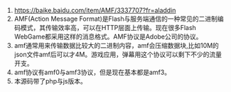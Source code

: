 1. https://baike.baidu.com/item/AMF/3337707?fr=aladdin
2. AMF(Action Message Format)是Flash与服务端通信的一种常见的二进制编码模式，其传输效率高，可以在HTTP层面上传输。现在很多Flash WebGame都采用这样的消息格式。AMF协议是Adobe公司的协议。
2. amf通常用来传输数据比较大的二进制内容，amf会压缩数据块,比如10M的json文件amf后可以才4M。游戏应用，弹幕用这个协议可以剩下不少的流量开支。
3. amf协议有amf0与amf3协议，但是现在基本都是amf3。
4. 本源码带了php与js版本。
